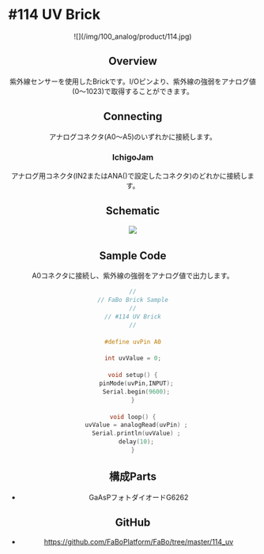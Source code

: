 # #114 UV Brick

<center>![](/img/100_analog/product/114.jpg)
<!--COLORME-->

## Overview
紫外線センサーを使用したBrickです。I/Oピンより、紫外線の強弱をアナログ値(0〜1023)で取得することができます。

## Connecting
アナログコネクタ(A0〜A5)のいずれかに接続します。

### IchigoJam
アナログ用コネクタ(IN2またはANA()で設定したコネクタ)のどれかに接続します。

## Schematic
![](/img/100_analog/connect/114_new_with_arduino.jpg)

## Sample Code
A0コネクタに接続し、紫外線の強弱をアナログ値で出力します。

```c
//
// FaBo Brick Sample
//
// #114 UV Brick
//

#define uvPin A0

int uvValue = 0;

void setup() {
  pinMode(uvPin,INPUT);
  Serial.begin(9600);
}

void loop() {
  uvValue = analogRead(uvPin) ;
  Serial.println(uvValue) ;
  delay(10);
}
```

## 構成Parts
- GaAsPフォトダイオードG6262

## GitHub
- https://github.com/FaBoPlatform/FaBo/tree/master/114_uv
